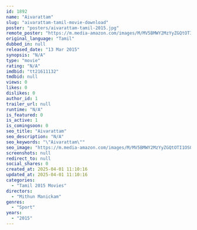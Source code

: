 ```yaml
---
id: 1892
name: "Aivarattam"
slug: "aivarattam-tamil-movie-download"
poster: "posters/aivarattam-tamil-2015.jpg"
remote_poster: "https://m.media-amazon.com/images/M/MV5BMWY2MzYyZGQtOTI1OS00ZTQxLWFiM2MtOGYwZWMzZDM3M2Q4XkEyXkFqcGdeQXVyMTQyMTU0Nzc4._V1_SX300.jpg"
original_language: "Tamil"
dubbed_in: null
released_date: "13 Mar 2015"
synopsis: "N/A"
type: "movie"
rating: "N/A"
imdbid: "tt21611132"
tmdbid: null
views: 0
likes: 0
dislikes: 0
author_id: 1
trailer_url: null
runtime: "N/A"
is_featured: 0
is_active: 1
is_comingsoon: 0
seo_title: "Aivarattam"
seo_description: "N/A"
seo_keywords: "\"Aivarattam\""
seo_image: "https://m.media-amazon.com/images/M/MV5BMWY2MzYyZGQtOTI1OS00ZTQxLWFiM2MtOGYwZWMzZDM3M2Q4XkEyXkFqcGdeQXVyMTQyMTU0Nzc4._V1_SX300.jpg"
screenshots: null
redirect_to: null
social_shares: 0
created_at: 2025-04-01 11:10:16
updated_at: 2025-04-01 11:10:16
categories:
  - "Tamil 2015 Movies"
directors:
  - "Mithun Manickam"
genres:
  - "Sport"
years:
  - "2015"
---
```


